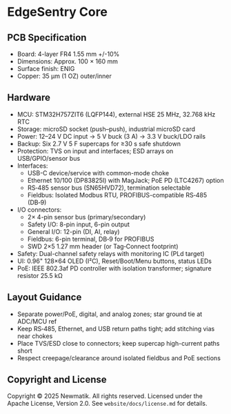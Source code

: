 # EdgeSentry Core

## PCB Specification

- Board: 4-layer FR4 1.55 mm +/-10%
- Dimensions: Approx. 100 × 160 mm
- Surface finish: ENIG
- Copper: 35 µm (1 OZ) outer/inner

## Hardware

- MCU: STM32H757ZIT6 (LQFP144), external HSE 25 MHz, 32.768 kHz RTC
- Storage: microSD socket (push–push), industrial microSD card
- Power: 12–24 V DC input → 5 V buck (3 A) → 3.3 V buck/LDO rails
- Backup: Six 2.7 V 5 F supercaps for ≥30 s safe shutdown
- Protection: TVS on input and interfaces; ESD arrays on USB/GPIO/sensor bus
- Interfaces:
  - USB-C device/service with common-mode choke
  - Ethernet 10/100 (DP83825I) with MagJack; PoE PD (LTC4267) option
  - RS‑485 sensor bus (SN65HVD72), termination selectable
  - Fieldbus: Isolated Modbus RTU, PROFIBUS-compatible RS‑485 (DB‑9)
- I/O connectors:
  - 2× 4-pin sensor bus (primary/secondary)
  - Safety I/O: 8-pin input, 6-pin output
  - General I/O: 12-pin (DI, AI, relay)
  - Fieldbus: 6-pin terminal, DB‑9 for PROFIBUS
  - SWD 2×5 1.27 mm header (or Tag‑Connect footprint)
- Safety: Dual-channel safety relays with monitoring IC (PLd target)
- UI: 0.96" 128×64 OLED (I²C), Reset/Boot/Menu buttons, status LEDs
- PoE: IEEE 802.3af PD controller with isolation transformer; signature resistor 25.5 kΩ

## Layout Guidance

- Separate power/PoE, digital, and analog zones; star ground tie at ADC/MCU ref
- Keep RS‑485, Ethernet, and USB return paths tight; add stitching vias near chokes
- Place TVS/ESD close to connectors; keep supercap high-current paths short
- Respect creepage/clearance around isolated fieldbus and PoE sections

## Copyright and License

Copyright © 2025 Newmatik. All rights reserved.
Licensed under the Apache License, Version 2.0. See `website/docs/license.md` for details.
